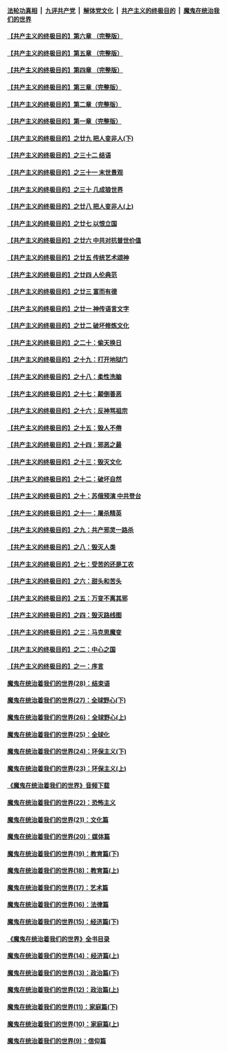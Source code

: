 ####  [法轮功真相](../../../../basic/blob/master/README.md?t=05242101) &nbsp;|&nbsp; [九评共产党](../../../../9ping.md/blob/master/README.md?t=05242101) &nbsp;|&nbsp; [解体党文化](../../../../jtdwh.md/blob/master/README.md?t=05242101)  &nbsp;|&nbsp; [共产主义的终极目的](../../../../gczydzjmd.md/blob/master/README.md?t=05242101) &nbsp;|&nbsp; [魔鬼在统治我们的世界](../../../../mgztzwmdsj.md/blob/master/README.md?t=05242101) 

#### [【共产主义的终极目的】第六章 （完整版）](../pages/nsc422/n11428913.md?t=05242101) 

#### [【共产主义的终极目的】第五章 （完整版）](../pages/nsc422/n11428912.md?t=05242101) 

#### [【共产主义的终极目的】第四章 （完整版）](../pages/nsc422/n11428907.md?t=05242101) 

#### [【共产主义的终极目的】第三章（完整版）](../pages/nsc422/n11428848.md?t=05242101) 

#### [【共产主义的终极目的】第二章（完整版）](../pages/nsc422/n11428831.md?t=05242101) 

#### [【共产主义的终极目的】第一章（完整版）](../pages/nsc422/n11417651.md?t=05242101) 

#### [【共产主义的终极目的】之廿九 把人变非人(下)](../pages/nsc422/n11344140.md?t=05242101) 

#### [【共产主义的终极目的】之三十二 结语](../pages/nsc422/n11360535.md?t=05242101) 

#### [【共产主义的终极目的】之三十一 末世景观](../pages/nsc422/n11351129.md?t=05242101) 

#### [【共产主义的终极目的】之三十 几成狼世界](../pages/nsc422/n11348280.md?t=05242101) 

#### [【共产主义的终极目的】之廿八 把人变非人(上)](../pages/nsc422/n11340492.md?t=05242101) 

#### [【共产主义的终极目的】之廿七 以恨立国](../pages/nsc422/n11336944.md?t=05242101) 

#### [【共产主义的终极目的】之廿六 中共对抗普世价值](../pages/nsc422/n11324785.md?t=05242101) 

#### [【共产主义的终极目的】之廿五 传统艺术颂神](../pages/nsc422/n11296396.md?t=05242101) 

#### [【共产主义的终极目的】之廿四 人伦典范](../pages/nsc422/n11296397.md?t=05242101) 

#### [【共产主义的终极目的】之廿三 富而有德](../pages/nsc422/n11283598.md?t=05242101) 

#### [【共产主义的终极目的】之廿一 神传语言文字](../pages/nsc422/n11263265.md?t=05242101) 

#### [【共产主义的终极目的】之廿二 破坏修炼文化](../pages/nsc422/n11245728.md?t=05242101) 

#### [【共产主义的终极目的】之二十：偷天换日](../pages/nsc422/n11238846.md?t=05242101) 

#### [【共产主义的终极目的】之十九：打开地狱门](../pages/nsc422/n11206376.md?t=05242101) 

#### [【共产主义的终极目的】之十八：柔性洗脑](../pages/nsc422/n11199994.md?t=05242101) 

#### [【共产主义的终极目的】之十七：颠倒善恶](../pages/nsc422/n11179782.md?t=05242101) 

#### [【共产主义的终极目的】之十六：反神骂祖宗](../pages/nsc422/n11166798.md?t=05242101) 

#### [【共产主义的终极目的】之十五：毁人不倦](../pages/nsc422/n11166792.md?t=05242101) 

#### [【共产主义的终极目的】之十四：邪恶之最](../pages/nsc422/n11150249.md?t=05242101) 

#### [【共产主义的终极目的】之十三：毁灭文化](../pages/nsc422/n11135227.md?t=05242101) 

#### [【共产主义的终极目的】之十二：破坏自然](../pages/nsc422/n11135214.md?t=05242101) 

#### [【共产主义的终极目的】之十：苏俄预演 中共登台](../pages/nsc422/n11118424.md?t=05242101) 

#### [【共产主义的终极目的】之十一：屠杀精英](../pages/nsc422/n11118442.md?t=05242101) 

#### [【共产主义的终极目的】之九：共产邪灵一路杀](../pages/nsc422/n11114139.md?t=05242101) 

#### [【共产主义的终极目的】之八：毁灭人类](../pages/nsc422/n11108503.md?t=05242101) 

#### [【共产主义的终极目的】之七：受苦的还是工农](../pages/nsc422/n11101809.md?t=05242101) 

#### [【共产主义的终极目的】之六：甜头和苦头](../pages/nsc422/n11096971.md?t=05242101) 

#### [【共产主义的终极目的】之五：万变不离其邪](../pages/nsc422/n11091285.md?t=05242101) 

#### [【共产主义的终极目的】之四：毁灭路线图](../pages/nsc422/n11086284.md?t=05242101) 

#### [【共产主义的终极目的】之三：马克思魔变](../pages/nsc422/n11061941.md?t=05242101) 

#### [【共产主义的终极目的】之二：中心之国](../pages/nsc422/n11047728.md?t=05242101) 

#### [【共产主义的终极目的】之一：序言](../pages/nsc422/n11086077.md?t=05242101) 

#### [魔鬼在统治着我们的世界(28)：结束语](../pages/nsc422/n10936246.md?t=05242101) 

#### [魔鬼在统治着我们的世界(27)：全球野心(下)](../pages/nsc422/n10928319.md?t=05242101) 

#### [魔鬼在统治着我们的世界(26)：全球野心(上)](../pages/nsc422/n10900318.md?t=05242101) 

#### [魔鬼在统治着我们的世界(25)：全球化](../pages/nsc422/n10788205.md?t=05242101) 

#### [魔鬼在统治着我们的世界(24)：环保主义(下)](../pages/nsc422/n10695307.md?t=05242101) 

#### [魔鬼在统治着我们的世界(23)：环保主义(上)](../pages/nsc422/n10688613.md?t=05242101) 

#### [《魔鬼在统治着我们的世界》音频下载](../pages/nsc422/n10635553.md?t=05242101) 

#### [魔鬼在统治着我们的世界(22)：恐怖主义](../pages/nsc422/n10614727.md?t=05242101) 

#### [魔鬼在统治着我们的世界(21)：文化篇](../pages/nsc422/n10597706.md?t=05242101) 

#### [魔鬼在统治着我们的世界(20)：媒体篇](../pages/nsc422/n10586579.md?t=05242101) 

#### [魔鬼在统治着我们的世界(19)：教育篇(下)](../pages/nsc422/n10564808.md?t=05242101) 

#### [魔鬼在统治着我们的世界(18)：教育篇(上)](../pages/nsc422/n10526970.md?t=05242101) 

#### [魔鬼在统治着我们的世界(17)：艺术篇](../pages/nsc422/n10499093.md?t=05242101) 

#### [魔鬼在统治着我们的世界(16)：法律篇](../pages/nsc422/n10485969.md?t=05242101) 

#### [魔鬼在统治着我们的世界(15)：经济篇(下)](../pages/nsc422/n10469975.md?t=05242101) 

#### [《魔鬼在统治着我们的世界》全书目录](../pages/nsc422/n10464261.md?t=05242101) 

#### [魔鬼在统治着我们的世界(14)：经济篇(上)](../pages/nsc422/n10457370.md?t=05242101) 

#### [魔鬼在统治着我们的世界(13)：政治篇(下)](../pages/nsc422/n10448270.md?t=05242101) 

#### [魔鬼在统治着我们的世界(12)：政治篇(上)](../pages/nsc422/n10444576.md?t=05242101) 

#### [魔鬼在统治着我们的世界(11)：家庭篇(下)](../pages/nsc422/n10440961.md?t=05242101) 

#### [魔鬼在统治着我们的世界(10)：家庭篇(上)](../pages/nsc422/n10435448.md?t=05242101) 

#### [魔鬼在统治着我们的世界(9)：信仰篇](../pages/nsc422/n10432159.md?t=05242101) 


